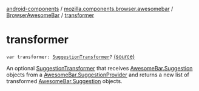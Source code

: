 [android-components](../../index.md) / [mozilla.components.browser.awesomebar](../index.md) / [BrowserAwesomeBar](index.md) / [transformer](./transformer.md)

# transformer

`var transformer: `[`SuggestionTransformer`](../../mozilla.components.browser.awesomebar.transform/-suggestion-transformer/index.md)`?` [(source)](https://github.com/mozilla-mobile/android-components/blob/master/components/browser/awesomebar/src/main/java/mozilla/components/browser/awesomebar/BrowserAwesomeBar.kt#L64)

An optional [SuggestionTransformer](../../mozilla.components.browser.awesomebar.transform/-suggestion-transformer/index.md) that receives [AwesomeBar.Suggestion](../../mozilla.components.concept.awesomebar/-awesome-bar/-suggestion/index.md) objects from a
[AwesomeBar.SuggestionProvider](../../mozilla.components.concept.awesomebar/-awesome-bar/-suggestion-provider/index.md) and returns a new list of transformed [AwesomeBar.Suggestion](../../mozilla.components.concept.awesomebar/-awesome-bar/-suggestion/index.md) objects.

